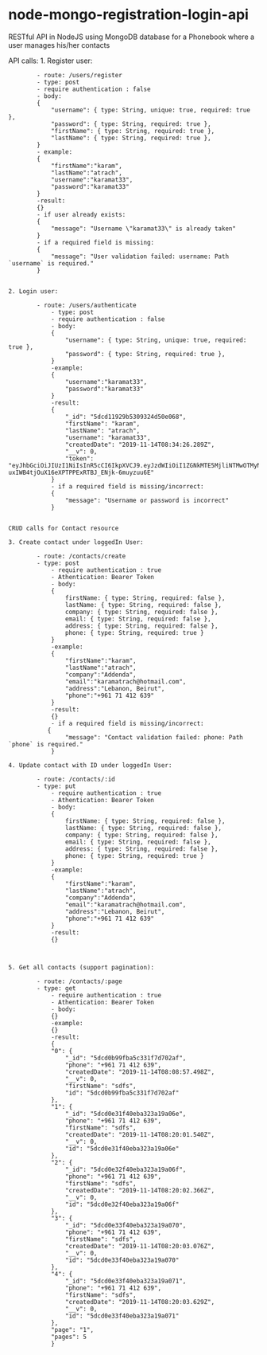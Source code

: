 # node-mongo-registration-login-api

RESTful API in NodeJS using MongoDB database for a Phonebook where a user manages his/her contacts


API calls:
    1. Register user:

            - route: /users/register
            - type: post
            - require authentication : false
            - body: 
            {
                "username": { type: String, unique: true, required: true },
                "password": { type: String, required: true },
                "firstName": { type: String, required: true },
                "lastName": { type: String, required: true },
            }
            - example: 
            {
                "firstName":"karam",
                "lastName":"atrach",
                "username":"karamat33",
                "password":"karamat33"
            }
            -result:
            {}
            - if user already exists:
            {
                "message": "Username \"karamat33\" is already taken"
            }
            - if a required field is missing:
            {
                "message": "User validation failed: username: Path `username` is required."
            }


    2. Login user:

            - route: /users/authenticate
                - type: post
                - require authentication : false
                - body: 
                {
                    "username": { type: String, unique: true, required: true },
                    "password": { type: String, required: true },
                }
                -example:
                {
                    "username":"karamat33",
                    "password":"karamat33"
                }
                -result:
                {
                    "_id": "5dcd11929b5309324d50e068",
                    "firstName": "karam",
                    "lastName": "atrach",
                    "username": "karamat33",
                    "createdDate": "2019-11-14T08:34:26.289Z",
                    "__v": 0,
                    "token": "eyJhbGciOiJIUzI1NiIsInR5cCI6IkpXVCJ9.eyJzdWIiOiI1ZGNkMTE5MjliNTMwOTMyNGQ1MGUwNjgiLCJpYXQiOjE1NzM3MjA2Mzd9.-9-uxIWB4tjOuX16eXPTPPExRTBJ_ENjk-6muyzuu6E"
                }
                - if a required field is missing/incorrect:
                {
                    "message": "Username or password is incorrect"
                }


    CRUD calls for Contact resource

    3. Create contact under loggedIn User:

            - route: /contacts/create
            - type: post
                - require authentication : true
                - Athentication: Bearer Token
                - body: 
                {
                    firstName: { type: String, required: false },
                    lastName: { type: String, required: false },
                    company: { type: String, required: false },
                    email: { type: String, required: false },
                    address: { type: String, required: false },
                    phone: { type: String, required: true }
                }
                -example:
                {
                    "firstName":"karam",
                    "lastName":"atrach",
                    "company":"Addenda",
                    "email":"karamatrach@hotmail.com",
                    "address":"Lebanon, Beirut",
                    "phone":"+961 71 412 639"
                }
                -result:
                {}
                - if a required field is missing/incorrect:
               {
                    "message": "Contact validation failed: phone: Path `phone` is required."
                }

    4. Update contact with ID under loggedIn User:

            - route: /contacts/:id
            - type: put
                - require authentication : true
                - Athentication: Bearer Token
                - body: 
                {
                    firstName: { type: String, required: false },
                    lastName: { type: String, required: false },
                    company: { type: String, required: false },
                    email: { type: String, required: false },
                    address: { type: String, required: false },
                    phone: { type: String, required: true }
                }
                -example:
                {
                    "firstName":"karam",
                    "lastName":"atrach",
                    "company":"Addenda",
                    "email":"karamatrach@hotmail.com",
                    "address":"Lebanon, Beirut",
                    "phone":"+961 71 412 639"
                }
                -result:
                {}



    5. Get all contacts (support pagination):

            - route: /contacts/:page
            - type: get
                - require authentication : true
                - Athentication: Bearer Token
                - body: 
                {}
                -example:
                {}
                -result:
                {
                "0": {
                    "_id": "5dcd0b99fba5c331f7d702af",
                    "phone": "+961 71 412 639",
                    "createdDate": "2019-11-14T08:08:57.498Z",
                    "__v": 0,
                    "firstName": "sdfs",
                    "id": "5dcd0b99fba5c331f7d702af"
                },
                "1": {
                    "_id": "5dcd0e31f40eba323a19a06e",
                    "phone": "+961 71 412 639",
                    "firstName": "sdfs",
                    "createdDate": "2019-11-14T08:20:01.540Z",
                    "__v": 0,
                    "id": "5dcd0e31f40eba323a19a06e"
                },
                "2": {
                    "_id": "5dcd0e32f40eba323a19a06f",
                    "phone": "+961 71 412 639",
                    "firstName": "sdfs",
                    "createdDate": "2019-11-14T08:20:02.366Z",
                    "__v": 0,
                    "id": "5dcd0e32f40eba323a19a06f"
                },
                "3": {
                    "_id": "5dcd0e33f40eba323a19a070",
                    "phone": "+961 71 412 639",
                    "firstName": "sdfs",
                    "createdDate": "2019-11-14T08:20:03.076Z",
                    "__v": 0,
                    "id": "5dcd0e33f40eba323a19a070"
                },
                "4": {
                    "_id": "5dcd0e33f40eba323a19a071",
                    "phone": "+961 71 412 639",
                    "firstName": "sdfs",
                    "createdDate": "2019-11-14T08:20:03.629Z",
                    "__v": 0,
                    "id": "5dcd0e33f40eba323a19a071"
                },
                "page": "1",
                "pages": 5
                }